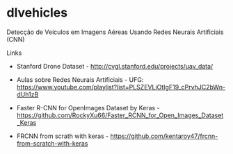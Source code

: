 # dlvehicles
Detecção de Veículos em Imagens Aéreas Usando Redes Neurais Artificiais (CNN)




Links
- Stanford Drone Dataset - http://cvgl.stanford.edu/projects/uav_data/
- Aulas sobre Redes Neurais Artificiais - UFG: https://www.youtube.com/playlist?list=PLSZEVLiOtIgF19_cPrvhJC2bWn-dUh1zB

- Faster R-CNN for OpenImages Dataset by Keras - https://github.com/RockyXu66/Faster_RCNN_for_Open_Images_Dataset_Keras
- FRCNN from scrath with keras - https://github.com/kentaroy47/frcnn-from-scratch-with-keras
